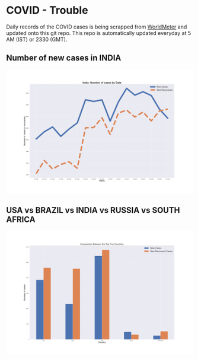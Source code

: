 # COVID - Trouble
Daily records of the COVID cases is being scrapped from [WorldMeter](https://www.worldometers.info/coronavirus/) and updated onto this git repo. This repo is automatically updated everyday at 5 AM (IST) or 2330 (GMT).

## Number of new cases in INDIA
![Line Plot India](/plots/Indiacases_line.png)


## USA vs BRAZIL vs INDIA vs RUSSIA vs SOUTH AFRICA
![Bar Plot top 5](/plots/Top_five.png)